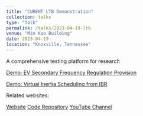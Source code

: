 ```yaml
---
title: "CURENT LTB Demonstration"
collection: talks
type: "Talk"
permalink: /talks/2023-04-19-ltb
venue: "Min Kao Building"
date: 2023-04-19
location: "Knoxville, Tennessee"
---
```


A comprehensive testing platform for research

[Demo: EV Secondary Frequency Regulation Provision](https://www.youtube.com/watch?v=VwsG5QuUKF8&list=PLE1ipkSMcqsbY8V8-DqVsMmlLMpXKtkld&ab_channel=CURENTLTB)

[Demo: Virtual Inertia Scheduling from IBR](https://www.youtube.com/watch?v=AXCPn-N7ML4&list=PLE1ipkSMcqsbY8V8-DqVsMmlLMpXKtkld&index=2&ab_channel=CURENTLTB)

Related websites:

[Website](https://ltbcurent.org)
[Code Repository](https://github.com/CURENT)
[YouTube Channel](https://www.youtube.com/@curentltb)

